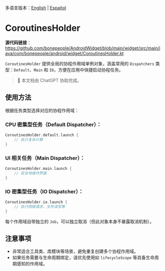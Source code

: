 多语言版本：[English](./README.md) | [Español](./README.es-ES.md)

# CoroutinesHolder

**源代码链接**：https://github.com/bonepeople/AndroidWidget/blob/main/widget/src/main/java/com/bonepeople/android/widget/CoroutinesHolder.kt

`CoroutinesHolder` 提供全局的协程作用域单例对象，涵盖常用的 `Dispatchers` 类型：`Default`、`Main` 和 `IO`，方便在应用中快捷启动协程任务。

> 📄 本文档由 ChatGPT 协助完成。

## 使用方法

根据任务类型选择对应的协程作用域：

### CPU 密集型任务（Default Dispatcher）：

```kotlin
CoroutinesHolder.default.launch {
    // 执行复杂计算
}
```

### UI 相关任务（Main Dispatcher）：

```kotlin
CoroutinesHolder.main.launch {
    // 安全地操作界面
}
```

### IO 密集型任务（IO Dispatcher）：

```kotlin
CoroutinesHolder.io.launch {
    // 执行网络请求、文件读写等
}
```

每个作用域自带独立的 `Job`，可以独立取消（但此对象本身不暴露取消机制）。

## 注意事项

- 非常适合工具类、库模块等场景，避免重复创建多个协程作用域。
- 如果任务需要与生命周期绑定，请优先使用如 `lifecycleScope` 等具备生命周期感知的作用域。
